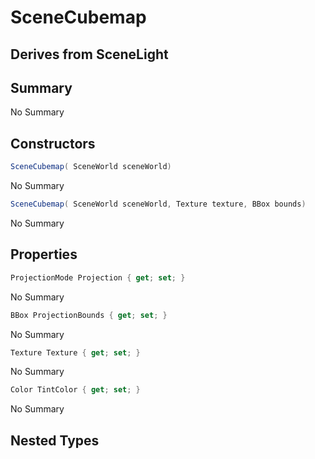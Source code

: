 # SceneCubemap

## Derives from SceneLight

## Summary

No Summary
## Constructors

```c#
SceneCubemap( SceneWorld sceneWorld) 
```
No Summary
```c#
SceneCubemap( SceneWorld sceneWorld, Texture texture, BBox bounds) 
```
No Summary
## Properties

```c#
ProjectionMode Projection { get; set; } 
```
No Summary
```c#
BBox ProjectionBounds { get; set; } 
```
No Summary
```c#
Texture Texture { get; set; } 
```
No Summary
```c#
Color TintColor { get; set; } 
```
No Summary
## Nested Types

